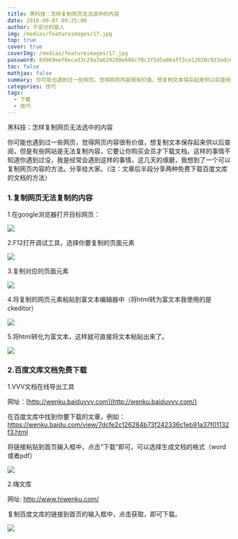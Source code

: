 ```yaml
---
title: 黑科技：怎样复制网页无法选中的内容
date: 2018-09-07 09:25:00
author: 不安分的猿人
img: /medias/featureimages/17.jpg
top: true
cover: true
coverImg: /medias/featureimages/17.jpg
password: 8d969eef6ecad3c29a3a629280e686cf0c3f5d5a86aff3ca12020c923adc6c92
toc: false
mathjax: false
summary: 你可能也遇到过一些网页，觉得网页内容很有价值，想复制文本保存起来供以后查阅，但是有些网站是无法复制内容，它要让你购买会员才下载文档。这样的事情不知道你遇到过没，我是经常会遇到这样的事情，这几天的琢磨，我想到了一个可以复制网页内容的方法。分享给大家。（注：文章后半段分享两种免费下载百度文库的文档的方法）
categories: 技巧
tags:
  - 下载
  - 技巧
---
```



黑科技：怎样复制网页无法选中的内容

你可能也遇到过一些网页，觉得网页内容很有价值，想复制文本保存起来供以后查阅，但是有些网站是无法复制内容，它要让你购买会员才下载文档。这样的事情不知道你遇到过没，我是经常会遇到这样的事情，这几天的琢磨，我想到了一个可以复制网页内容的方法。分享给大家。（注：文章后半段分享两种免费下载百度文库的文档的方法）

### 1.复制网页无法复制的内容

1.在google浏览器打开目标网页：

![](https://ae01.alicdn.com/kf/HTB1R6TMcA5E3KVjSZFC762uzXXap.png)

2.F12打开调试工具，选择你要复制的页面元素

![](https://ae01.alicdn.com/kf/HTB1jZjLcwmH3KVjSZKz7622OXXaO.png)

3.复制对应的页面元素

![](https://ae01.alicdn.com/kf/HTB1u86RcBCw3KVjSZFl763JkFXaJ.png)

4.将复制的网页元素粘贴到富文本编辑器中（将html转为富文本我使用的是ckeditor）

![](https://ae01.alicdn.com/kf/HTB17hvScBGw3KVjSZFD760WEpXaL.png)

5.将html转化为富文本，这样就可直接将文本粘贴出来了。

![](https://ae01.alicdn.com/kf/HTB1LQodXgFY.1VjSZFn763FHXXau.png)

### 2.百度文库文档免费下载

1.VVV文档在线导出工具

网址：[http://wenku.baiduvvv.com](http://wenku.baiduvvv.com/) 

在百度文库中找到你要下载的文章，例如：<https://wenku.baidu.com/view/7dcfe2c126284b73f242336c1eb91a37f01132f3.html> 

将链接粘贴到首页输入框中，点击“下载”即可，可以选择生成文档的格式（word或者pdf）

![](https://ae01.alicdn.com/kf/HTB1zffKcB1D3KVjSZFy762uFpXar.png)

2.嗨文库 

网址: <http://www.hiwenku.com/> 

复制百度文库的链接到首页的输入框中，点击获取，即可下载。

![](https://ae01.alicdn.com/kf/HTB1ugbJcBiE3KVjSZFM762QhVXak.png)

## 



